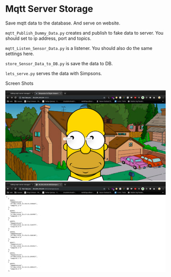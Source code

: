 # Mqtt Server Storage

Save mqtt data to the database. And serve on website.



`mqtt_Publish_Dummy_Data.py` creates and publish to fake data to server.
You should set to ip address, port and topics.


`mqtt_Listen_Sensor_Data.py` is a listener. 
You should also do the same settings here.

`store_Sensor_Data_to_DB.py` is save the data to DB.

`lets_serve.py` serves the data with Simpsons.

Screen Shots

![main_screen](https://github.com/us/mqtt-server-storage/blob/master/main_screen.png)
![json_screen](https://github.com/us/mqtt-server-storage/blob/master/json.png)



